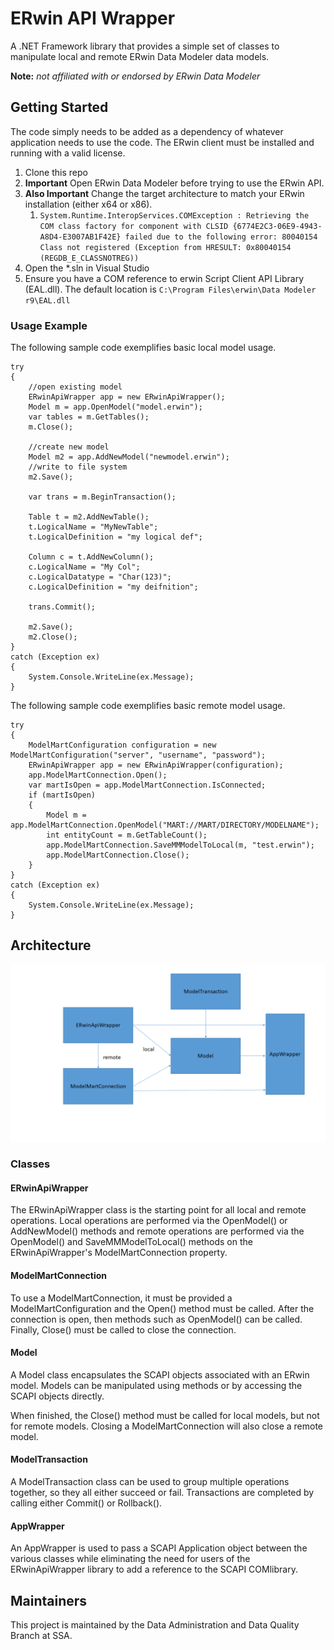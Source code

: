 
# ERwin API Wrapper

A .NET Framework library that provides a simple set of classes to manipulate local and remote ERwin Data Modeler data models.

**Note:** *not affiliated with or endorsed by ERwin Data Modeler*

## Getting Started

The code simply needs to be added as a dependency of whatever application needs to use the code. The ERwin client must be installed and running with a valid license.

   1. Clone this repo
   1. **Important** Open ERwin Data Modeler before trying to use the ERwin API.
   1. **Also Important** Change the target architecture to match your ERwin installation (either x64 or x86). 
      1. `System.Runtime.InteropServices.COMException : Retrieving the COM class factory for component with CLSID {6774E2C3-06E9-4943-A8D4-E3007AB1F42E} failed due to the following error: 80040154 Class not registered (Exception from HRESULT: 0x80040154 (REGDB_E_CLASSNOTREG))`
   1. Open the *.sln in Visual Studio
   1. Ensure you have a COM reference to erwin Script Client API Library (EAL.dll). The default location is `C:\Program Files\erwin\Data Modeler r9\EAL.dll`

### Usage Example

The following sample code exemplifies basic local model usage.

    try
    {
        //open existing model
        ERwinApiWrapper app = new ERwinApiWrapper();
        Model m = app.OpenModel("model.erwin");
        var tables = m.GetTables();
        m.Close();

        //create new model
        Model m2 = app.AddNewModel("newmodel.erwin");
        //write to file system
        m2.Save();

        var trans = m.BeginTransaction();

        Table t = m2.AddNewTable();
        t.LogicalName = "MyNewTable";
        t.LogicalDefinition = "my logical def";

        Column c = t.AddNewColumn();
        c.LogicalName = "My Col";
        c.LogicalDatatype = "Char(123)";
        c.LogicalDefinition = "my deifnition";

        trans.Commit();

        m2.Save();
        m2.Close();
    }
    catch (Exception ex)
    {
        System.Console.WriteLine(ex.Message);
    }

The following sample code exemplifies basic remote model usage.

    try
    {
        ModelMartConfiguration configuration = new ModelMartConfiguration("server", "username", "password");
        ERwinApiWrapper app = new ERwinApiWrapper(configuration);
        app.ModelMartConnection.Open();
        var martIsOpen = app.ModelMartConnection.IsConnected;
        if (martIsOpen)
        {
            Model m = app.ModelMartConnection.OpenModel("MART://MART/DIRECTORY/MODELNAME");
            int entityCount = m.GetTableCount();
            app.ModelMartConnection.SaveMMModelToLocal(m, "test.erwin");
            app.ModelMartConnection.Close();
        }
    }
    catch (Exception ex)
    {
        System.Console.WriteLine(ex.Message);
    }

## Architecture

![Architecture Diagram](architecture.png)

### Classes

#### ERwinApiWrapper

The ERwinApiWrapper class is the starting point for all local and remote operations. Local operations are performed via the OpenModel() or AddNewModel() methods and remote operations are performed via the OpenModel() and SaveMMModelToLocal() methods on the ERwinApiWrapper's ModelMartConnection property.

#### ModelMartConnection

To use a ModelMartConnection, it must be provided a ModelMartConfiguration and the Open() method must be called. After the connection is open, then methods such as OpenModel() can be called. Finally, Close() must be called to close the connection.

#### Model

A Model class encapsulates the SCAPI objects associated with an ERwin model. Models can be manipulated using methods or by accessing the SCAPI objects directly.

When finished, the Close() method must be called for local models, but not for remote models. Closing a ModelMartConnection will also close a remote model.

#### ModelTransaction

A ModelTransaction class can be used to group multiple operations together, so they all either succeed or fail. Transactions are completed by calling either Commit() or Rollback().

#### AppWrapper

An AppWrapper is used to pass a SCAPI Application object between the various classes while eliminating the need for users of the  ERwinApiWrapper library to add a reference to the SCAPI COMlibrary.

## Maintainers

This project is maintained by the Data Administration and Data Quality Branch at SSA.
